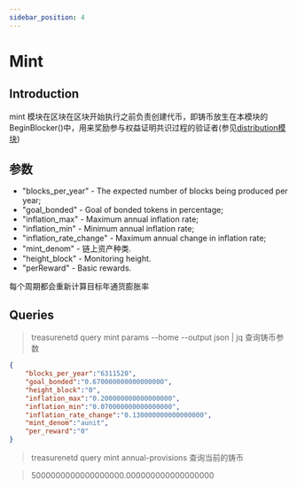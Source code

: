 ```yaml
---
sidebar_position: 4
---
```


# Mint

## Introduction

mint 模块在区块在区块开始执行之前负责创建代币，即铸币放生在本模块的BeginBlocker()中，用来奖励参与权益证明共识过程的验证者(参见[distribution模块](./distribution.md))

## 参数

* "blocks_per_year" - The expected number of blocks being produced per year;
* "goal_bonded" - Goal of bonded tokens in percentage;
* "inflation_max" - Maximum annual inflation rate;
* "inflation_min" - Minimum annual inflation rate;
* "inflation_rate_change" - Maximum annual change in inflation rate;
* "mint_denom" - 链上资产种类.
* "height_block" - Monitoring height.
* "perReward" - Basic rewards.

每个周期都会重新计算目标年通货膨胀率

## Queries

   > treasurenetd query mint params --home --output json | jq 查询铸币参数


```json
{
    "blocks_per_year":"6311520",
    "goal_bonded":"0.670000000000000000",
    "height_block":"0",  
    "inflation_max":"0.200000000000000000",
    "inflation_min":"0.070000000000000000",
    "inflation_rate_change":"0.130000000000000000",
    "mint_denom":"aunit",
    "per_reward":"0"
}
```

   > treasurenetd query mint annual-provisions 查询当前的铸币

   >5000000000000000000.000000000000000000





